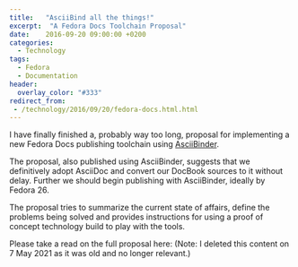 ```yaml
---
title:   "AsciiBind all the things!"
excerpt:  "A Fedora Docs Toolchain Proposal"
date:    2016-09-20 09:00:00 +0200
categories:
  - Technology
tags:
  - Fedora
  - Documentation
header:
  overlay_color: "#333"
redirect_from:
 - /technology/2016/09/20/fedora-docs.html.html
---
```


I have finally finished a, probably way too long,
proposal for implementing a new Fedora Docs publishing toolchain using
[AsciiBinder](https://www.asciibinder.org/).

The proposal, also published using AsciiBinder, suggests that we
definitively adopt AsciiDoc and convert our DocBook sources to it
without delay.  Further we should begin publishing with AsciiBinder,
ideally by Fedora 26.

The proposal tries to summarize the current state of affairs, define
the problems being solved and provides instructions for using a proof
of concept technology build to play with the tools.

Please take a read on the full proposal here: (Note: I deleted this content on 7 May 2021 as it was old and no longer relevant.)
